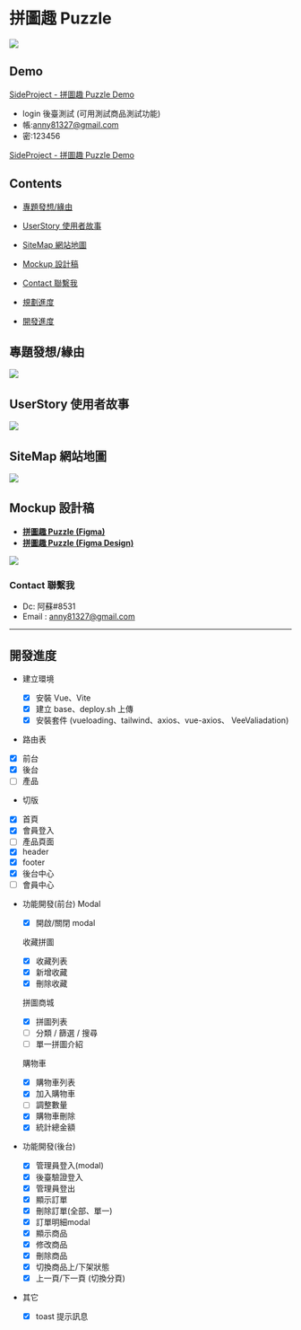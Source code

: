 # 拼圖趣 Puzzle

![](https://i.imgur.com/IGBasHH.jpg)

## Demo

[SideProject - 拼圖趣 Puzzle Demo](https://susu3131.github.io/SideProject-puzzle/#/index)
- login 後臺測試 (可用測試商品測試功能)
- 帳:anny81327@gmail.com
- 密:123456


[SideProject - 拼圖趣 Puzzle Demo](https://susu3131.github.io/SideProject-puzzle/#/index)

## Contents

- [專題發想/緣由](https://github.com/susu3131/SideProject-puzzle#%E5%B0%88%E9%A1%8C%E7%99%BC%E6%83%B3%E7%B7%A3%E7%94%B1)
- [UserStory 使用者故事](https://github.com/susu3131/SideProject-puzzle#userstory-%E4%BD%BF%E7%94%A8%E8%80%85%E6%95%85%E4%BA%8B)
- [SiteMap 網站地圖](https://github.com/susu3131/SideProject-puzzle#sitemap-%E7%B6%B2%E7%AB%99%E5%9C%B0%E5%9C%96)
- [Mockup 設計稿](https://github.com/susu3131/SideProject-puzzle#mockup-%E8%A8%AD%E8%A8%88%E7%A8%BF)
- [Contact 聯繫我](https://github.com/susu3131/SideProject-puzzle#contact-%E8%81%AF%E7%B9%AB%E6%88%91)

- [規劃進度](https://github.com/susu3131/SideProject-puzzle#%E8%A6%8F%E5%8A%83%E9%80%B2%E5%BA%A6)
- [開發進度](https://github.com/susu3131/SideProject-puzzle#%E9%96%8B%E7%99%BC%E9%80%B2%E5%BA%A6)

## 專題發想/緣由

![](https://i.imgur.com/oBqBLWM.png)

## UserStory 使用者故事

![](https://i.imgur.com/CVcaWIF.png)

## SiteMap 網站地圖

![](https://i.imgur.com/Ta6boyv.png)

## Mockup 設計稿

- [**拼圖趣 Puzzle (Figma)**](https://www.figma.com/file/JXRun3jOAaegpSetAD6LXG/%E6%8B%BC%E5%9C%96%E8%B6%A3-Puzzle?node-id=0%3A1&t=enPjie8gNRUiJj2t-1)
- [**拼圖趣 Puzzle (Figma Design)**](https://www.figma.com/file/ibABCHG8xRYJG2nSwiDFHT/Side-project---%E6%8B%BC%E5%9C%96%E8%B6%A3-Puzzle?node-id=13%3A5&t=nlbdlmY7icxDRlSs-1)

![](https://i.imgur.com/vjO5mXY.png)

### Contact 聯繫我

- Dc: 阿蘇#8531
- Email : anny81327@gmail.com

---

## 開發進度

- 建立環境

  - [x] 安裝 Vue、Vite
  - [x] 建立 base、deploy.sh 上傳
  - [x] 安裝套件 (vueloading、tailwind、axios、vue-axios、 VeeValiadation)

- 路由表
- [x] 前台
- [x] 後台
- [ ] 產品

- 切版
- [x] 首頁
- [x] 會員登入
- [ ] 產品頁面
- [x] header
- [x] footer
- [x] 後台中心
- [ ] 會員中心

- 功能開發(前台)
  Modal
  - [x] 開啟/關閉 modal

  收藏拼圖

  - [x] 收藏列表
  - [x] 新增收藏
  - [x] 刪除收藏

  拼圖商城

  - [x] 拼圖列表
  - [ ] 分類 / 篩選 / 搜尋
  - [ ] 單一拼圖介紹

  購物車

  - [x] 購物車列表
  - [x] 加入購物車
  - [ ] 調整數量
  - [x] 購物車刪除
  - [x] 統計總金額

- 功能開發(後台)
  - [x] 管理員登入(modal)
  - [x] 後臺驗證登入
  - [x] 管理員登出
  - [x] 顯示訂單
  - [x] 刪除訂單(全部、單一)
  - [x] 訂單明細modal
  - [x] 顯示商品
  - [x] 修改商品
  - [x] 刪除商品
  - [x] 切換商品上/下架狀態
  - [x] 上一頁/下一頁 (切換分頁)
- 其它
  - [x] toast 提示訊息
